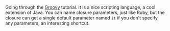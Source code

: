 Going through the [Groovy](http://groovy.codehaus.org/) tutorial.  It is a
nice scripting language, a cool extension of Java.  You can name closure
parameters, just like Ruby, but the closure can get a single default parameter
named `it` if you don't specify any parameters, an interesting shortcut.
